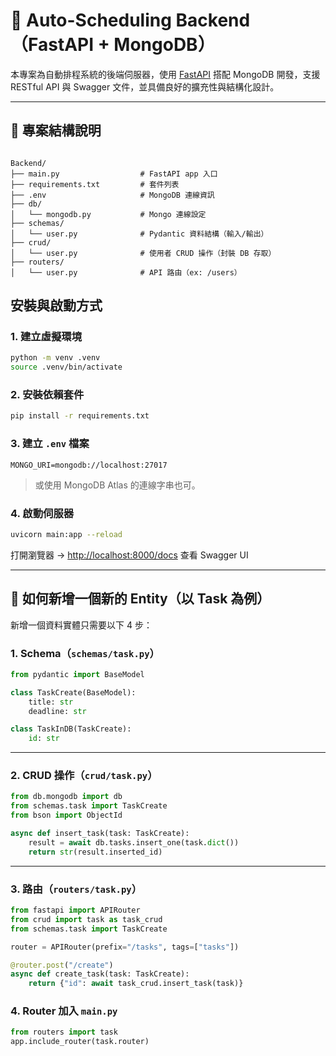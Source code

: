 # 🧠 Auto-Scheduling Backend（FastAPI + MongoDB）

本專案為自動排程系統的後端伺服器，使用 [FastAPI](https://fastapi.tiangolo.com/) 搭配 MongoDB 開發，支援 RESTful API 與 Swagger 文件，並具備良好的擴充性與結構化設計。

---

## 📁 專案結構說明

```text

Backend/
├── main.py                  # FastAPI app 入口
├── requirements.txt         # 套件列表
├── .env                     # MongoDB 連線資訊
├── db/
│   └── mongodb.py           # Mongo 連線設定
├── schemas/
│   └── user.py              # Pydantic 資料結構（輸入/輸出）
├── crud/
│   └── user.py              # 使用者 CRUD 操作（封裝 DB 存取）
├── routers/
│   └── user.py              # API 路由（ex: /users）

```

## 安裝與啟動方式

### 1️. 建立虛擬環境

```bash
python -m venv .venv
source .venv/bin/activate
```

### 2️. 安裝依賴套件

```bash
pip install -r requirements.txt
```

### 3. 建立 `.env` 檔案

```env
MONGO_URI=mongodb://localhost:27017
```

> 或使用 MongoDB Atlas 的連線字串也可。

### 4. 啟動伺服器

```bash
uvicorn main:app --reload
```

打開瀏覽器 → [http://localhost:8000/docs](http://localhost:8000/docs) 查看 Swagger UI

---

## 🧱 如何新增一個新的 Entity（以 Task 為例）

新增一個資料實體只需要以下 4 步：

### 1. Schema（`schemas/task.py`）

```python
from pydantic import BaseModel

class TaskCreate(BaseModel):
    title: str
    deadline: str

class TaskInDB(TaskCreate):
    id: str
```

---

### 2. CRUD 操作（`crud/task.py`）

```python
from db.mongodb import db
from schemas.task import TaskCreate
from bson import ObjectId

async def insert_task(task: TaskCreate):
    result = await db.tasks.insert_one(task.dict())
    return str(result.inserted_id)
```

---

### 3. 路由（`routers/task.py`）

```python
from fastapi import APIRouter
from crud import task as task_crud
from schemas.task import TaskCreate

router = APIRouter(prefix="/tasks", tags=["tasks"])

@router.post("/create")
async def create_task(task: TaskCreate):
    return {"id": await task_crud.insert_task(task)}
```

### 4. Router 加入 `main.py`

```python
from routers import task
app.include_router(task.router)
```
